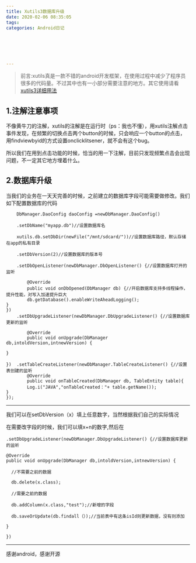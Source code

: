 ```yaml
---
title: Xutils3数据库升级
date: 2020-02-06 08:35:05
tags: 
categories: Android日记






---
```




>前言:xutils真是一款不错的android开发框架，在使用过程中减少了程序员很多的代码量。不过其中也有一小部分需要注意的地方。其它使用请看[xutils3详细用法](http://www.jianshu.com/p/95b6c4d7b7ce)

## 1.注解注意事项
不像黄牛刀的注解，xutils的注解是在运行时（ps：我也不懂），用xutils注解点击事件发现，在频繁的切换点击两个button的时候，只会响应一个button的点击，用findviewbyid的方式设置onclicklitsener，就不会有这个bug。

所以我们在用到点击功能的时候，恰当的用一下注解，目前只发现频繁点击会出现问题，不一定其它地方埋着什么。
## 2.数据库升级
当我们的业务在一天天完善的时候，之前建立的数据库字段可能需要做修改。我们如下配置数据库的代码
          

        DbManager.DaoConfig daoConfig =newDbManager.DaoConfig()
    
        .setDbName("myapp.db")//设置数据库名
    
        xutils.db.setDbDir(newFile("/mnt/sdcard/"))//设置数据库路径，默认存储在app的私有目录
    
        .setDbVersion(2)//设置数据库的版本号
    
        .setDbOpenListener(newDbManager.DbOpenListener() {//设置数据库打开的监听
    
            @Override
            public void onDbOpened(DbManager db) {//开启数据库支持多线程操作，提升性能，对写入加速提升巨大
            db.getDatabase().enableWriteAheadLogging();
    }
    })
        .setDbUpgradeListener(newDbManager.DbUpgradeListener() {//设置数据库更新的监听
    
            @Override
            public void onUpgrade(DbManager db,intoldVersion,intnewVersion) {
    
    }
    
    })  .setTableCreateListener(newDbManager.TableCreateListener() {//设置表创建的监听
            @Override
            public void onTableCreated(DbManager db, TableEntity table){
            Log.i("JAVA","onTableCreated："+ table.getName());
    }
    });

***
我们可以在setDbVersion（x）填上任意数字，当然根据我们自己的实际情况

在需要改字段的时候，我们可以填x+n的数字,然后在

    .setDbUpgradeListener(newDbManager.DbUpgradeListener() {//设置数据库更新的监听
    
    @Override 
    public void onUpgrade(DbManager db,intoldVersion,intnewVersion) {
    
      //不需要之前的数据
    
      db.delete(x.class);
    
      //需要之前的数据
    
      db.addColumn(x.class,"test");//新增的字段
    
      db.saveOrUpdate(db.findall（）);//当前表中有这条isId则更新数据，没有则添加
    
    }
    
    })

***
感谢android，感谢开源
